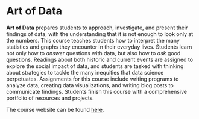 # Art of Data
**Art of Data** prepares students to approach, investigate, and present their findings of data, with the understanding that it is not enough to look only at the numbers. This course teaches students how to interpret the many statistics and graphs they encounter in their everyday lives. Students learn not only how to _answer_ questions with data, but also how to _ask_ good questions. Readings about both historic and current events are assigned to explore the social impact of data, and students are tasked with thinking about strategies to tackle the many inequities that data science perpetuates. Assignments for this course include writing programs to analyze data, creating data visualizations, and writing blog posts to communicate findings. Students finish this course with a comprehensive portfolio of resources and projects.

The course website can be found [here](https://lee-edu.github.io/artofdata).